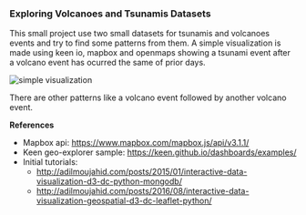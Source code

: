 ### Exploring Volcanoes and Tsunamis Datasets 

This small project use two small datasets for tsunamis and volcanoes events and try to find some patterns from them.
A simple visualization is made using keen io, mapbox and openmaps showing a tsunami event after a volcano event has ocurred the same of prior days.

![simple visualization](../master/map1.png)

There are other patterns like a volcano event followed by another volcano event.

**References**

- Mapbox api: https://www.mapbox.com/mapbox.js/api/v3.1.1/
- Keen geo-explorer sample: https://keen.github.io/dashboards/examples/
- Initial tutorials:
  - http://adilmoujahid.com/posts/2015/01/interactive-data-visualization-d3-dc-python-mongodb/
  - http://adilmoujahid.com/posts/2016/08/interactive-data-visualization-geospatial-d3-dc-leaflet-python/ 
